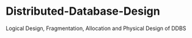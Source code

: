 # Distributed-Database-Design
Logical Design, Fragmentation, Allocation and Physical Design of DDBS
